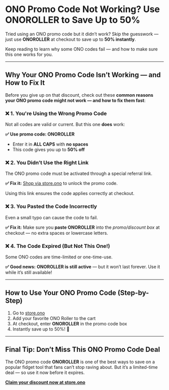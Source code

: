 <!DOCTYPE html>
<html lang="en">
<head>
  <meta charset="UTF-8">
  <title>ONO Promo Code Not Working? Use ONOROLLER to Save Up to 50%</title>
</head>
<body>
  <h1>ONO Promo Code Not Working? Use <strong>ONOROLLER</strong> to Save Up to 50%</h1>

  <p>Tried using an ONO promo code but it didn’t work? Skip the guesswork — just use <strong>ONOROLLER</strong> at checkout to save up to <strong>50% instantly</strong>.</p>

  <p>Keep reading to learn why some ONO codes fail — and how to make sure this one works for you.</p>

  <hr>

  <h2>Why Your ONO Promo Code Isn’t Working — and How to Fix It</h2>
  <p>Before you give up on that discount, check out these <strong>common reasons your ONO promo code might not work — and how to fix them fast</strong>:</p>

  <h3>❌ 1. You're Using the Wrong Promo Code</h3>
  <p>Not all codes are valid or current. But this one <strong>does</strong> work:</p>
  <p><strong>✅ Use promo code: ONOROLLER</strong></p>
  <ul>
    <li>Enter it in <strong>ALL CAPS</strong> with <strong>no spaces</strong></li>
    <li>This code gives you up to <strong>50% off</strong></li>
  </ul>

  <h3>❌ 2. You Didn’t Use the Right Link</h3>
  <p>The ONO promo code must be activated through a special referral link.</p>
  <p><strong>✅ Fix it:</strong> <a href="https://getono.com/?sca_ref=8749437.b5DoJBfzGq" target="_blank">Shop via store.ono</a> to unlock the promo code.</p>
  <p>Using this link ensures the code applies correctly at checkout.</p>

  <h3>❌ 3. You Pasted the Code Incorrectly</h3>
  <p>Even a small typo can cause the code to fail.</p>
  <p><strong>✅ Fix it:</strong> Make sure you <strong>paste ONOROLLER</strong> into the <em>promo/discount box</em> at checkout — no extra spaces or lowercase letters.</p>

  <h3>❌ 4. The Code Expired (But Not This One!)</h3>
  <p>Some ONO codes are time-limited or one-time-use.</p>
  <p><strong>✅ Good news:</strong> <strong>ONOROLLER is still active</strong> — but it won’t last forever. Use it while it’s still available!</p>

  <hr>

  <h2>How to Use Your ONO Promo Code (Step-by-Step)</h2>
  <ol>
    <li>Go to <a href="https://getono.com/?sca_ref=8749437.b5DoJBfzGq" target="_blank">store.ono</a></li>
    <li>Add your favorite ONO Roller to the cart</li>
    <li>At checkout, enter <strong>ONOROLLER</strong> in the promo code box</li>
    <li>Instantly save up to 50%! 🎉</li>
  </ol>

  <hr>

  <h2>Final Tip: Don’t Miss This ONO Promo Code Deal</h2>
  <p>The ONO promo code <strong>ONOROLLER</strong> is one of the best ways to save on a popular fidget tool that fans can’t stop raving about. But it’s a limited-time deal — so use it now before it expires.</p>
  <p><a href="https://getono.com/?sca_ref=8749437.b5DoJBfzGq" target="_blank"><strong>Claim your discount now at store.ono</strong></a></p>

</body>
</html>
